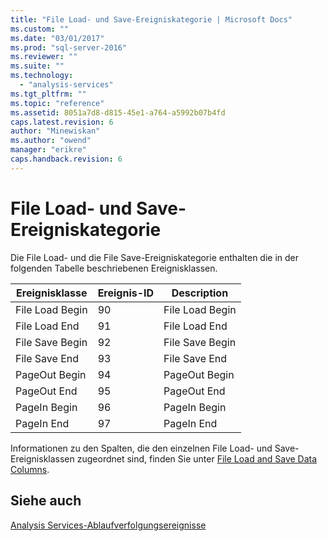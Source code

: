 ```yaml
---
title: "File Load- und Save-Ereigniskategorie | Microsoft Docs"
ms.custom: ""
ms.date: "03/01/2017"
ms.prod: "sql-server-2016"
ms.reviewer: ""
ms.suite: ""
ms.technology: 
  - "analysis-services"
ms.tgt_pltfrm: ""
ms.topic: "reference"
ms.assetid: 8051a7d8-d815-45e1-a764-a5992b07b4fd
caps.latest.revision: 6
author: "Minewiskan"
ms.author: "owend"
manager: "erikre"
caps.handback.revision: 6
---
```

# File Load- und Save-Ereigniskategorie
  Die File Load- und die File Save-Ereigniskategorie enthalten die in der folgenden Tabelle beschriebenen Ereignisklassen.  
  
|Ereignisklasse|Ereignis-ID|Description|  
|-----------------|--------------|-----------------|  
|File Load Begin|90|File Load Begin|  
|File Load End|91|File Load End|  
|File Save Begin|92|File Save Begin|  
|File Save End|93|File Save End|  
|PageOut Begin|94|PageOut Begin|  
|PageOut End|95|PageOut End|  
|PageIn Begin|96|PageIn Begin|  
|PageIn End|97|PageIn End|  
  
 Informationen zu den Spalten, die den einzelnen File Load- und Save-Ereignisklassen zugeordnet sind, finden Sie unter [File Load and Save Data Columns](../../analysis-services/trace-events/file-load-and-save-data-columns.md).  
  
## Siehe auch  
 [Analysis Services-Ablaufverfolgungsereignisse](../../analysis-services/trace-events/analysis-services-trace-events.md)  
  
  